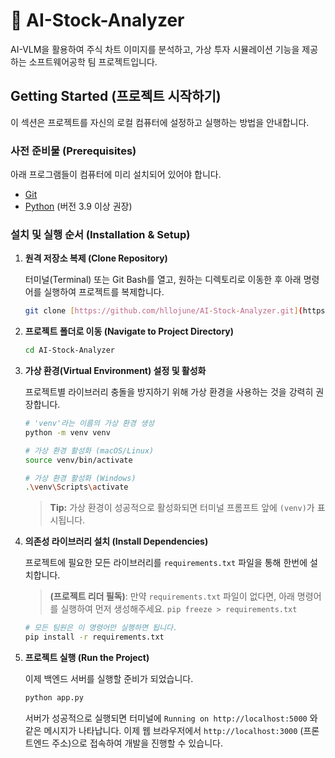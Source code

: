 # 🚀 AI-Stock-Analyzer

AI-VLM을 활용하여 주식 차트 이미지를 분석하고, 가상 투자 시뮬레이션 기능을 제공하는 소프트웨어공학 팀 프로젝트입니다.

## Getting Started (프로젝트 시작하기)

이 섹션은 프로젝트를 자신의 로컬 컴퓨터에 설정하고 실행하는 방법을 안내합니다.

### 사전 준비물 (Prerequisites)

아래 프로그램들이 컴퓨터에 미리 설치되어 있어야 합니다.

-   [Git](https://git-scm.com/downloads)
-   [Python](https://www.python.org/downloads/) (버전 3.9 이상 권장)

### 설치 및 실행 순서 (Installation & Setup)

1.  **원격 저장소 복제 (Clone Repository)**

    터미널(Terminal) 또는 Git Bash를 열고, 원하는 디렉토리로 이동한 후 아래 명령어를 실행하여 프로젝트를 복제합니다.

    ```bash
    git clone [https://github.com/hllojune/AI-Stock-Analyzer.git](https://github.com/hllojune/AI-Stock-Analyzer.git)
    ```

2.  **프로젝트 폴더로 이동 (Navigate to Project Directory)**

    ```bash
    cd AI-Stock-Analyzer
    ```

3.  **가상 환경(Virtual Environment) 설정 및 활성화**

    프로젝트별 라이브러리 충돌을 방지하기 위해 가상 환경을 사용하는 것을 강력히 권장합니다.

    ```bash
    # 'venv'라는 이름의 가상 환경 생성
    python -m venv venv

    # 가상 환경 활성화 (macOS/Linux)
    source venv/bin/activate

    # 가상 환경 활성화 (Windows)
    .\venv\Scripts\activate
    ```

    > **Tip:** 가상 환경이 성공적으로 활성화되면 터미널 프롬프트 앞에 `(venv)`가 표시됩니다.

4.  **의존성 라이브러리 설치 (Install Dependencies)**

    프로젝트에 필요한 모든 라이브러리를 `requirements.txt` 파일을 통해 한번에 설치합니다.

    > **(프로젝트 리더 필독)**: 만약 `requirements.txt` 파일이 없다면, 아래 명령어를 실행하여 먼저 생성해주세요.
    > `pip freeze > requirements.txt`

    ```bash
    # 모든 팀원은 이 명령어만 실행하면 됩니다.
    pip install -r requirements.txt
    ```

5.  **프로젝트 실행 (Run the Project)**

    이제 백엔드 서버를 실행할 준비가 되었습니다.

    ```bash
    python app.py
    ```

    서버가 성공적으로 실행되면 터미널에 `Running on http://localhost:5000` 와 같은 메시지가 나타납니다. 이제 웹 브라우저에서 `http://localhost:3000` (프론트엔드 주소)으로 접속하여 개발을 진행할 수 있습니다.
